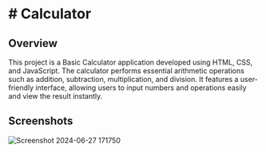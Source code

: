 # # Calculator

## Overview

This project is a Basic Calculator application developed using HTML, CSS, and JavaScript. The calculator performs essential arithmetic operations such as addition, subtraction, multiplication, and division. It features a user-friendly interface, allowing users to input numbers and operations easily and view the result instantly.
 

## Screenshots

![Screenshot 2024-06-27 171750](https://github.com/HarshMaurya04/Calculator/assets/139550654/ec9a5a61-965e-4ed6-ab49-beda58120b5e)

